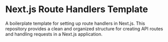 # Next.js Route Handlers Template

A boilerplate template for setting up route handlers in Next.js. This repository provides a clean and organized structure for creating API routes and handling requests in a Next.js application.
